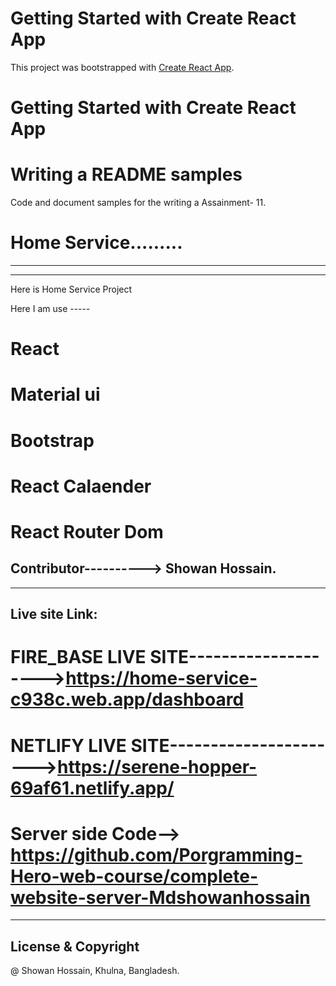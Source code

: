 # Getting Started with Create React App

This project was bootstrapped with [Create React App](https://github.com/facebook/create-react-app).

# Getting Started with Create React App


# Writing a README samples

Code and document samples for the writing a Assainment- 11.

# Home Service.........

-------------------------------------
_____________________
Here is Home Service Project

Here I am use -----

# React

# Material ui

# Bootstrap

# React Calaender

# React Router Dom

## Contributor----------> Showan Hossain.

---------------
## Live site Link:

# FIRE_BASE LIVE SITE-------------------->https://home-service-c938c.web.app/dashboard

# NETLIFY LIVE SITE---------------------->https://serene-hopper-69af61.netlify.app/

# Server side Code--> https://github.com/Porgramming-Hero-web-course/complete-website-server-Mdshowanhossain

----------

## License & Copyright

@ Showan Hossain, Khulna, Bangladesh.
